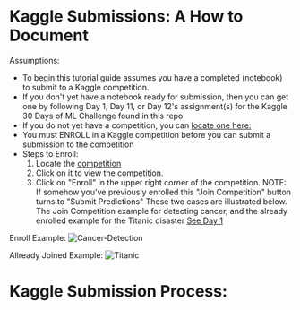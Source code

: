 # Kaggle Submissions: A How to Document

Assumptions: 
* To begin this tutorial guide assumes you have a completed (notebook) to submit to a Kaggle competition.  
* If you don't yet have a notebook ready for submission, 
  then you can get one by following Day 1, Day 11, or Day 12's assignment(s) for the Kaggle 30 Days of ML Challenge found in this repo. 
* If you do not yet have a competition, you can [locate one here: ](https://www.kaggle.com/competitions)
* You must ENROLL in a Kaggle competition before you can submit a submission to the competition 
* Steps to Enroll: 
   1. Locate the [competition](https://www.kaggle.com/competitions)
   2. Click on it to view the competition. 
   3. Click on "Enroll" in the upper right corner of the competition. 
      NOTE: If somehow you've previously enrolled this "Join Competition" button turns to "Submit Predictions" 
      These two cases are illustrated below.  
      The Join Competition example for detecting cancer, and the already enrolled example for the Titanic disaster [See Day 1]() 

Enroll Example: 
![Cancer-Detection]() 


Allready Joined Example: 
![Titanic]()

# Kaggle Submission Process: 

